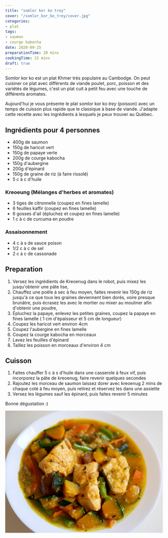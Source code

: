 ```yaml
---
title: "somlor kor ko trey"
cover: "/somlor_kor_ko_trey/cover.jpg"
categories:
- plat
tags:
- saumon
- courge kabocha
date: 2020-09-25
preparationTime: 20 mins
cookingTime: 15 mins
draft: true
---
```

Somlor kor ko est un plat Khmer très populaire au Cambodge. On peut cuisiner ce plat avec différents de viande poulet, porc, poisson et des variétés de légumes, c'est un plat cuit à petit feu avec une touche de différents aromates.
<!--more--> 
Aujourd'hui je vous présente le plat somlor kor ko *trey* (poisson) avec un temps de cuisson plus rapide que le classique à base de viande. J'adapte cette recette avec les ingrédients à lesquels je peux trouver au Québec. 

## Ingrédients pour 4 personnes

- 400g de saumon
- 150g de haricot vert
- 150g de papaye verte 
- 200g de courge kabocha
- 150g d'aubergine
- 200g d'épinard
- 150g de graine de riz (à faire rissolé)
- 5 c à c d'huile

### Kreoeung (Mélanges d'herbes et aromates)

- 3 tiges de citronnelle (coupez en fines lamelle)
- 6 feuilles kaffir (coupez en fines lamelle)
- 6 gosses d'ail (épluchez et coupez en fines lamelle)
- 1 c à c de curcuma en poudre

### Assaisonnement

- 4 c à s de sauce poison
- 1/2 c à c de sel
- 2 c à c de cassonade

## Preparation ##

1. Versez les ingrédients de Kreoenug dans le robot, puis mixez les jusqu'obtenir une pâte lise,
2. Chauffez une poêle à sec à feu moyen, faites revenir les 150g de riz  jusqu'à ce que tous les graines deviennent bien dorés, voire presque brunâtre, puis écrasez les avec le mortier ou mixer au mouliner afin d'obtenir une poudre,
3. Épluchez la papaye, enlevez les petites graines, coupez la papaye en fines lamelle ( 1 cm d'épaisseur et 5 cm de longueur)
4. Coupez les haricot vert environ 4cm
5. Coupez l'aubergine en fines lamelle 
6. Coupez la courge kabocha en morceaux
7. Lavez les feuilles d'épinard
8. Taillez les poisson en morceaux d'environ 4 cm
  
## Cuisson ##

1. Faites chauffer 5 c à s d'huile dans une casserole à feux vif, puis incorporez la pâte de kreoenug, faire revenir quelques secondes
2. Rajoutez les morceau de saumon laissez dorer avec kreoenug 2 mins de chaque coté à feu moyen, puis retirez et réservez les dans une assiette
3. Versez les légumes sauf les épinard, puis faites revenir 5 minutes    


Bonne dégustation :)

![resultat](cover.jpg)